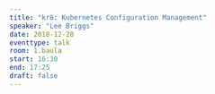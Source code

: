 ```yaml
---
title: "kr8: Kubernetes Configuration Management"
speaker: "Lee Briggs"
date: 2018-12-28
eventtype: talk
room: 1.baula
start: 16:30
end: 17:25
draft: false
---
```

